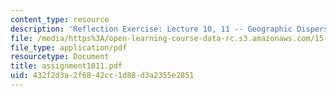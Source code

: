 ```yaml
---
content_type: resource
description: 'Reflection Exercise: Lecture 10, 11 -- Geographic Dispersion'
file: /media/https%3A/open-learning-course-data-rc.s3.amazonaws.com/15-351-managing-the-innovation-process-fall-2002/432f2d3a2f6842cc1d88d3a2355e2851_assignment1011.pdf
file_type: application/pdf
resourcetype: Document
title: assignment1011.pdf
uid: 432f2d3a-2f68-42cc-1d88-d3a2355e2851
---
```

